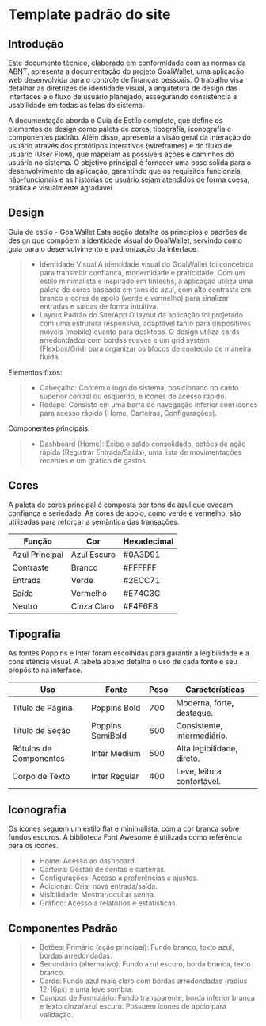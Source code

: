 # Template padrão do site

## Introdução
Este documento técnico, elaborado em conformidade com as normas da ABNT, apresenta a documentação do projeto GoalWallet, uma aplicação web desenvolvida para o controle de finanças pessoais. O trabalho visa detalhar as diretrizes de identidade visual, a arquitetura de design das interfaces e o fluxo de usuário planejado, assegurando consistência e usabilidade em todas as telas do sistema.

A documentação aborda o Guia de Estilo completo, que define os elementos de design como paleta de cores, tipografia, iconografia e componentes padrão. Além disso, apresenta a visão geral da interação do usuário através dos protótipos interativos (wireframes) e do fluxo de usuário (User Flow), que mapeiam as possíveis ações e caminhos do usuário no sistema. O objetivo principal é fornecer uma base sólida para o desenvolvimento da aplicação, garantindo que os requisitos funcionais, não-funcionais e as histórias de usuário sejam atendidos de forma coesa, prática e visualmente agradável.

## Design
Guia de estilo - GoalWallet
Esta seção detalha os princípios e padrões de design que compõem a identidade visual do GoalWallet, servindo como guia para o desenvolvimento e padronização da interface.
> - Identidade Visual
A identidade visual do GoalWallet foi concebida para transmitir confiança, modernidade e praticidade. Com um estilo minimalista e inspirado em fintechs, a aplicação utiliza uma paleta de cores baseada em tons de azul, com alto contraste em branco e cores de apoio (verde e vermelho) para sinalizar entradas e saídas de forma intuitiva.
> - Layout Padrão do Site/App
O layout da aplicação foi projetado com uma estrutura responsiva, adaptável tanto para dispositivos móveis (mobile) quanto para desktops. O design utiliza cards arredondados com bordas suaves e um grid system (Flexbox/Grid) para organizar os blocos de conteúdo de maneira fluida.

Elementos fixos:

> - Cabeçalho: Contém o logo do sistema, posicionado no canto superior central ou esquerdo, e ícones de acesso rápido.
> - Rodapé: Consiste em uma barra de navegação inferior com ícones para acesso rápido (Home, Carteiras, Configurações).

Componentes principais:
> - Dashboard (Home): Exibe o saldo consolidado, botões de ação rápida (Registrar Entrada/Saída), uma lista de movimentações recentes e um gráfico de gastos.

## Cores
A paleta de cores principal é composta por tons de azul que evocam confiança e seriedade. As cores de apoio, como verde e vermelho, são utilizadas para reforçar a semântica das transações.

|Função         |Cor         |Hexadecimal |
|---------------|------------|------------|
|Azul Principal |Azul Escuro |#0A3D91     |
|Contraste      |Branco      |#FFFFFF     |
|Entrada        |Verde       |#2ECC71     |
|Saída          |Vermelho    |#E74C3C     |
|Neutro         |Cinza Claro |#F4F6F8     |

## Tipografia

As fontes Poppins e Inter foram escolhidas para garantir a legibilidade e a consistência visual. A tabela abaixo detalha o uso de cada fonte e seu propósito na interface.

|Uso                    |Fonte             |Peso |Características             |
|-----------------------|------------------|-----|----------------------------|
|Título de Página       |Poppins Bold      |700  |Moderna, forte, destaque.   |
|Título de Seção        |Poppins SemiBold  |600  |Consistente, intermediário. |
|Rótulos de Componentes |Inter Medium      |500  |Alta legibilidade, direto.  |
|Corpo de Texto         |Inter Regular     |400  |Leve, leitura confortável.  |

## Iconografia
Os ícones seguem um estilo flat e minimalista, com a cor branca sobre fundos escuros. A biblioteca Font Awesome é utilizada como referência para os ícones.

> - Home: Acesso ao dashboard.
> - Carteira: Gestão de contas e carteiras.
> - Configurações: Acesso a preferências e ajustes.
> - Adicionar: Criar nova entrada/saída.
> - Visibilidade: Mostrar/ocultar senha.
> - Gráfico: Acesso a relatórios e estatísticas.

## Componentes Padrão
> -	Botões:	Primário (ação principal): Fundo branco, texto azul, bordas arredondadas.
> - Secundário (alternativo): Fundo azul escuro, borda branca, texto branco.
> - Cards: Fundo azul mais claro com bordas arredondadas (radius 12-16px) e uma leve sombra.
> - Campos de Formulário: Fundo transparente, borda inferior branca e texto cinza/azul escuro. Possuem ícones de apoio para validação.






